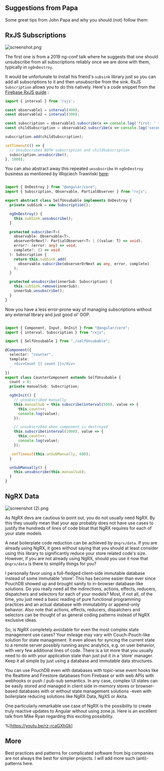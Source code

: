 ## Suggestions from Papa

Some great tips from John Papa and why you should (not) follow them:

## RxJS Subscriptions

![screenshot.png](https://cdn.hashnode.com/res/hashnode/image/upload/v1594414506336/G85_Apzih.png)

The first one is from a 2019 ng-conf talk where he suggests that one should unsubscribe from all subscriptions reliably once we are done with them, typically in `ngOnDestroy`. 

It would be unfortunate to install his friend's `subsink` library just so you can add all subscriptions to it and then unsubscribe from the sink. RxJS `Subscription` allows you to do this natively. Here's a code snippet from the  [Firebase RxJS guide](https://rxjs-dev.firebaseapp.com/guide/subscription) :

```JavaScript
import { interval } from 'rxjs';

const observable1 = interval(400);
const observable2 = interval(300);

const subscription = observable1.subscribe(x => console.log('first: ' + x));
const childSubscription = observable2.subscribe(x => console.log('second: ' + x));

subscription.add(childSubscription);

setTimeout(() => {
  // Unsubscribes BOTH subscription and childSubscription
  subscription.unsubscribe();
}, 1000);
```

You can also abstract away this repeated `unsubscribe` in `ngOnDestroy` business as mentioned by Wojciech Trawiński [here](https://medium.com/javascript-everyday/yet-another-way-to-handle-rxjs-subscriptions-1f15554ce3b5):

```TypeScript

import { OnDestroy } from "@angular/core";
import { Subscription, Observable, PartialObserver } from "rxjs";

export abstract class SelfUnsubable implements OnDestroy {
  private subSink = new Subscription();

  ngOnDestroy() {
    this.subSink.unsubscribe();
  }

  protected subscribe<T>(
    observable: Observable<T>,
    observerOrNext?: PartialObserver<T> | ((value: T) => void),
    error?: (error: any) => void,
    complete?: () => void
  ): Subscription {
    return this.subSink.add(
      observable.subscribe(observerOrNext as any, error, complete)
    );
  }

  protected unsubscribe(innerSub: Subscription) {
    this.subSink.remove(innerSub);
    innerSub.unsubscribe();
  }
}
```
Now you have a less error-prone way of managing subscriptions without any external library and just good ol' OOP.

```TypeScript

import { Component, Input, OnInit } from "@angular/core";
import { interval, Subscription } from "rxjs";

import { SelfUnsubable } from "./selfUnsubable";

@Component({
  selector: "counter",
  template: `
    <div>Count {{ count }}</div>
  `
})
export class CounterComponent extends SelfUnsubable {
  count = 0;
  private manualSub: Subscription;

  ngOnInit() {
    // unsubscribed manually 
    this.manualSub = this.subscribe(interval(500), value => {
      this.count++;
      console.log(value);
    });

    // unsubscribed when component is destroyed
    this.subscribe(interval(1000), value => {
      this.count++;
      console.log(value);
    });

   setTimeout(this.unSubManually, 600);
  }

  unSubManually() {
    this.unsubscribe(this.manualSub);
  }
}
```

## NgRX Data

![screenshot (2).png](https://cdn.hashnode.com/res/hashnode/image/upload/v1594420522006/mhGVX3hBt.png)

As NgRX devs are cautious to point out, you do not usually need NgRX. By this they usually mean that your app probably does not have use cases to justify the hundreds of lines of code bloat that NgRX requires for each of your state models.

A neat boilerplate code reduction can be achieved by `@ngrx/data`. If you are already using NgRX, it goes without saying that you should at least consider using this library to significantly reduce your store related code's size. However, if you are not already using NgRX, should you use it now that `@ngrx/data` is there to simplify things for you?

I personally favor using a full-fledged client-side immutable database instead of some immutable 'store'. This has become easier than ever since PouchDB showed up and brought sanity to in-browser database-like solutions. Do you really need all the indirections, actions, effects, reducers, dispatchers and selectors for each of your models? Most, if not all, of the time, you just need a basic reading of pure functional programming practices and an actual database with immutability or append-only behavior. Also note that actions, effects, reducers, dispatchers and selectors can be thought of as general coding patterns instead of NgRX exclusive ideas. 

So, is NgRX completely avoidable for even the most complex state management use cases? Your mileage may vary with Couch-Pouch-like solution for state management. It even allows for syncing the current state to a remote server possibly running async analytics, e.g. on user behavior, with very few additional lines of code. There is a lot more that you usually need to do with your application state than just put it in a 'store' manager. Keep it all simple by just using a database and immutable data structures.

You can use PouchDB even with databases with topic-wise event hooks like the Realtime and Firestore databases from Firebase or with web APIs with webhooks or push / pub-sub semantics. In any case, complex UI states can be easily stored and managed in client side in-memory stores or browser-based databases with or without state management solutions -even with boilerplate reducing solutions like NgRX Data, NgXS or Akita. 

One particularly remarkable use case of NgRX is the possibility to create truly reactive updates to Angular without using zone.js. Here is an excellent talk from Mike Ryan regarding this exciting possibility.

%[https://youtu.be/rz-rcaGXhGk]

## More

Best practices and patterns for complicated software from big companies are not always the best for simpler projects. I will add more such (anti)-patterns here.